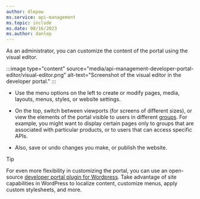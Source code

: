 ```yaml
---
author: dlepow
ms.service: api-management
ms.topic: include
ms.date: 08/16/2023
ms.author: danlep
---
```


As an administrator, you can customize the content of the portal using the visual editor. 

:::image type="content" source="media/api-management-developer-portal-editor/visual-editor.png" alt-text="Screenshot of the visual editor in the developer portal." :::

* Use the menu options on the left to create or modify pages, media, layouts, menus, styles, or website settings. 

* On the top, switch between viewports (for screens of different sizes), or view the elements of the portal visible to users in different [groups](../articles/api-management/api-management-howto-create-groups.md). For example, you might want to display certain pages only to groups that are associated with particular products, or to users that can access specific APIs.

* Also, save or undo changes you make, or publish the website. 

> [!TIP]
> For even more flexibility in customizing the portal, you can use an open-source [developer portal plugin for Wordpress](../articles/api-management/developer-portal-wordpress-plugin.md). Take advantage of site capabilities in WordPress to localize content, customize menus, apply custom stylesheets, and more. 